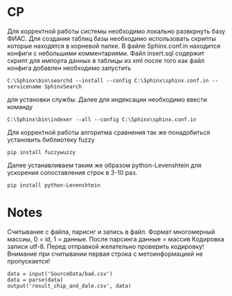 # CP
Для корректной работы системы необходимо локально развкрнуть базу ФИАС.
Для создания таблиц базы необходимо использовать скрипты которые находятся в корневой папке.
В файле Sphinx.conf.in находится конфиги с небольшими комментариями.
Файл insert.sql содержит скрипт для импорта данных в таблицы из xml
после того как файл конфига добавлен необходимо запустить 
~~~
C:\Sphinx\bin\searchd --install --config C:\Sphinx\sphinx.conf.in --servicename SphinxSearch 
~~~
для установки службы.
Далее для индексации необходимо ввести команду
~~~
C:\Sphinx\bin\indexer --all --config C:\Sphinx\sphinx.conf.in
~~~

Для корректной работы алгоритма сравнения так же понадобиться установить библиотеку fuzzy
~~~
pip install fuzzywuzzy
~~~

Далее устанавливаем таким же образом python-Levenshtein для ускорения сопоставления строк в 3-10 раз.
~~~
pip install python-Levenshtein
~~~

# Notes
Считывание с файла, париснг и запись в файл. Формат многомерный массиы, 0 = id, 1 = данные. После парсинга данные = массив
Кодировка записи utf-8. Перед отправкой желательно проверить кодировку!
Внимание при считывании первая строка с метоинформацией не пропускается!
~~~
data = input('SourceData/bad.csv')
data = parse(data)
output('result_chip_and_dale.csv', data)
~~~
